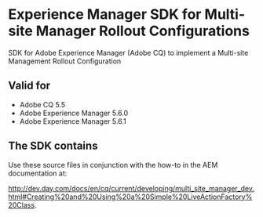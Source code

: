 Experience Manager SDK for Multi-site Manager Rollout Configurations
=================================

SDK for Adobe Experience Manager (Adobe CQ) to implement a Multi-site Management Rollout Configuration

Valid for
-------------
* Adobe CQ 5.5
* Adobe Experience Manager 5.6.0
* Adobe Experience Manager 5.6.1


The SDK contains
-------------

Use these source files in conjunction with the how-to in the AEM documentation at:

http://dev.day.com/docs/en/cq/current/developing/multi_site_manager_dev.html#Creating%20and%20Using%20a%20Simple%20LiveActionFactory%20Class.
